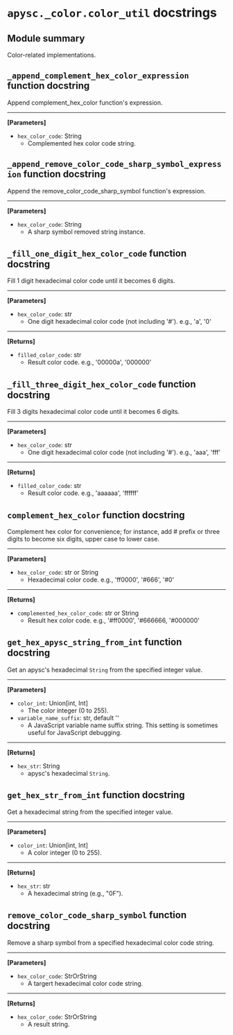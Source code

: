 # `apysc._color.color_util` docstrings

## Module summary

Color-related implementations.

## `_append_complement_hex_color_expression` function docstring

Append complement_hex_color function's expression.<hr>

**[Parameters]**

- `hex_color_code`: String
  - Complemented hex color code string.

## `_append_remove_color_code_sharp_symbol_expression` function docstring

Append the remove_color_code_sharp_symbol function's expression.<hr>

**[Parameters]**

- `hex_color_code`: String
  - A sharp symbol removed string instance.

## `_fill_one_digit_hex_color_code` function docstring

Fill 1 digit hexadecimal color code until it becomes 6 digits.<hr>

**[Parameters]**

- `hex_color_code`: str
  - One digit hexadecimal color code (not including '#'). e.g., 'a', '0'

<hr>

**[Returns]**

- `filled_color_code`: str
  - Result color code. e.g., '00000a', '000000'

## `_fill_three_digit_hex_color_code` function docstring

Fill 3 digits hexadecimal color code until it becomes 6 digits.<hr>

**[Parameters]**

- `hex_color_code`: str
  - One digit hexadecimal color code (not including '#'). e.g., 'aaa', 'fff'

<hr>

**[Returns]**

- `filled_color_code`: str
  - Result color code. e.g., 'aaaaaa', 'ffffff'

## `complement_hex_color` function docstring

Complement hex color for convenience; for instance, add # prefix or three digits to become six digits, upper case to lower case.<hr>

**[Parameters]**

- `hex_color_code`: str or String
  - Hexadecimal color code. e.g., 'ff0000', '#666', '#0'

<hr>

**[Returns]**

- `complemented_hex_color_code`: str or String
  - Result hex color code. e.g., '#ff0000', '#666666, '#000000'

## `get_hex_apysc_string_from_int` function docstring

Get an apysc's hexadecimal `String` from the specified integer value.<hr>

**[Parameters]**

- `color_int`: Union[int, Int]
  - The color integer (0 to 255).
- `variable_name_suffix`: str, default ''
  - A JavaScript variable name suffix string. This setting is sometimes useful for JavaScript debugging.

<hr>

**[Returns]**

- `hex_str`: String
  - apysc's hexadecimal `String`.

## `get_hex_str_from_int` function docstring

Get a hexadecimal string from the specified integer value.<hr>

**[Parameters]**

- `color_int`: Union[int, Int]
  - A color integer (0 to 255).

<hr>

**[Returns]**

- `hex_str`: str
  - A hexadecimal string (e.g., "0F").

## `remove_color_code_sharp_symbol` function docstring

Remove a sharp symbol from a specified hexadecimal color code string.<hr>

**[Parameters]**

- `hex_color_code`: StrOrString
  - A targert hexadecimal color code string.

<hr>

**[Returns]**

- `hex_color_code`: StrOrString
  - A result string.
